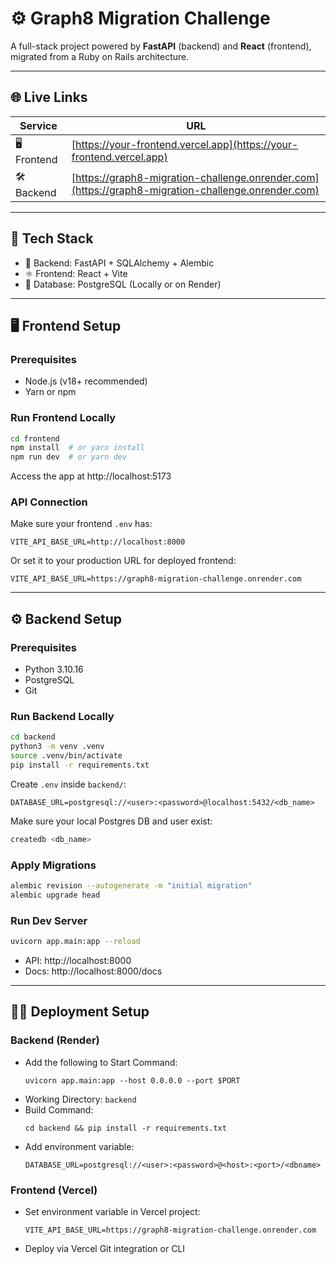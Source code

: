 # ⚙️ Graph8 Migration Challenge

A full-stack project powered by **FastAPI** (backend) and **React** (frontend), migrated from a Ruby on Rails architecture.

---

## 🌐 Live Links

| Service     | URL                                                                                                |
| ----------- | -------------------------------------------------------------------------------------------------- |
| 🖥️ Frontend | [https://your-frontend.vercel.app](https://your-frontend.vercel.app)                               |
| 🛠️ Backend  | [https://graph8-migration-challenge.onrender.com](https://graph8-migration-challenge.onrender.com) |

---

## 🧩 Tech Stack

- 🐍 Backend: FastAPI + SQLAlchemy + Alembic
- ⚛️ Frontend: React + Vite
- 🐘 Database: PostgreSQL (Locally or on Render)

---

## 🖥️ Frontend Setup

### Prerequisites

- Node.js (v18+ recommended)
- Yarn or npm

### Run Frontend Locally

```bash
cd frontend
npm install  # or yarn install
npm run dev  # or yarn dev
```

Access the app at http://localhost:5173

### API Connection

Make sure your frontend `.env` has:

```
VITE_API_BASE_URL=http://localhost:8000
```

Or set it to your production URL for deployed frontend:

```
VITE_API_BASE_URL=https://graph8-migration-challenge.onrender.com
```

---

## ⚙️ Backend Setup

### Prerequisites

- Python 3.10.16
- PostgreSQL
- Git

### Run Backend Locally

```bash
cd backend
python3 -m venv .venv
source .venv/bin/activate
pip install -r requirements.txt
```

Create `.env` inside `backend/`:

```
DATABASE_URL=postgresql://<user>:<password>@localhost:5432/<db_name>
```

Make sure your local Postgres DB and user exist:

```bash
createdb <db_name>
```

### Apply Migrations

```bash
alembic revision --autogenerate -m "initial migration"
alembic upgrade head
```

### Run Dev Server

```bash
uvicorn app.main:app --reload
```

- API: http://localhost:8000
- Docs: http://localhost:8000/docs

---

## 🧑‍💻 Deployment Setup

### Backend (Render)

- Add the following to Start Command:
  ```
  uvicorn app.main:app --host 0.0.0.0 --port $PORT
  ```
- Working Directory: `backend`
- Build Command:
  ```
  cd backend && pip install -r requirements.txt
  ```
- Add environment variable:
  ```
  DATABASE_URL=postgresql://<user>:<password>@<host>:<port>/<dbname>
  ```

### Frontend (Vercel)

- Set environment variable in Vercel project:
  ```
  VITE_API_BASE_URL=https://graph8-migration-challenge.onrender.com
  ```
- Deploy via Vercel Git integration or CLI

